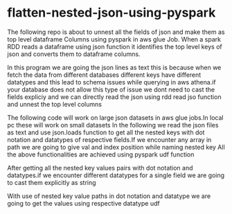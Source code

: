 # flatten-nested-json-using-pyspark

The following repo is about to unnest all the fields of json and make them as top level dataframe Columns using pyspark in aws glue Job.
When a spark RDD reads a dataframe using json function it identifies the top level keys of json and converts them to dataframe columns.

In this program we are going the json lines as text this is because when we fetch the data from different databases different keys have
different datatypes and this lead to schema issues while querying in aws athena.if your database does not allow this type of issue we dont 
need to cast the fields expliciy and we can directly read the json using rdd read jso function  and unnest the top level columns

The following code will work on large json datasets in aws glue jobs.In local pc these will work on small datasets
In the following we read the json files as text and use json.loads function to get all the nested keys with dot notation and 
datatypes of respective fields.If we encounter any array in path we are going to give val and index position while naming nested key
All the above functionalities are achieved using pyspark udf function 

After getting all the nested key values pairs with dot notation and datatypes.if we encounter different datatypes for a single field
we are going to cast them explicitly as string

With use of nested key value paths in dot notation and datatype we are going to get the values using respective datatype udf








